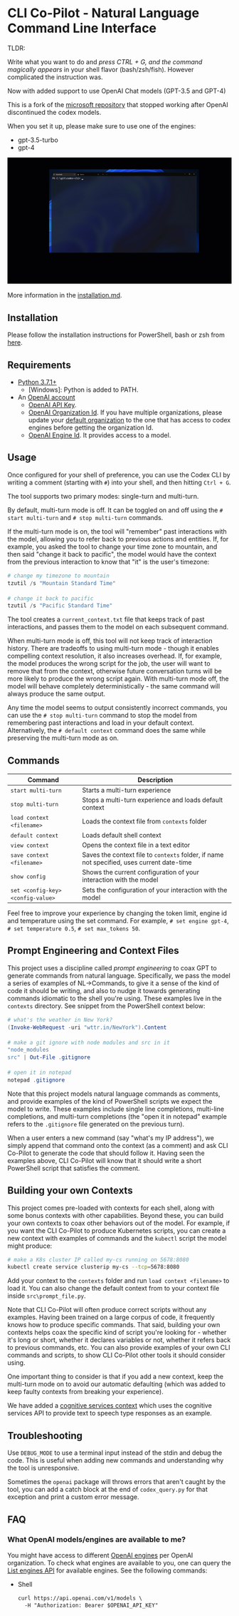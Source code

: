 # CLI Co-Pilot - Natural Language Command Line Interface

TLDR:

Write what you want to do and *press CTRL + G, and the command magically appears* in your shell
flavor (bash/zsh/fish). However complicated the instruction was.

Now with added support to use OpenAI Chat models (GPT-3.5 and GPT-4)

This is a fork of the [microsoft repository](https://github.com/microsoft/Codex-CLI/issues) that stopped working after OpenAI discontinued the codex models.

When you set it up, please make sure to use one of the engines:
- gpt-3.5-turbo
- gpt-4

![Codex Cli GIF](codex_cli.gif)

More information in the [installation.md](./Installation.md).

## Installation

Please follow the installation instructions for PowerShell, bash or zsh from [here](./Installation.md).

## Requirements
* [Python 3.7.1+](https://www.python.org/downloads/)
    * \[Windows\]: Python is added to PATH.
* An [OpenAI account](https://openai.com/api/)
    * [OpenAI API Key](https://beta.openai.com/account/api-keys).
    * [OpenAI Organization Id](https://beta.openai.com/account/org-settings). If you have multiple organizations, please update your [default organization](https://beta.openai.com/account/api-keys) to the one that has access to codex engines before getting the organization Id.
    * [OpenAI Engine Id](https://platform.openai.com/docs/models/overview). It provides access to a model.


## Usage

Once configured for your shell of preference, you can use the Codex CLI by writing a comment (starting with `#`) into your shell, and then hitting `Ctrl + G`.

The tool supports two primary modes: single-turn and multi-turn.

By default, multi-turn mode is off. It can be toggled on and off using the `# start multi-turn` and `# stop multi-turn` commands.

If the multi-turn mode is on, the tool will "remember" past interactions with the model, allowing you to refer back to previous actions and entities. If, for example, you asked the tool to change your time zone to mountain, and then said "change it back to pacific", the model would have the context from the previous interaction to know that "it" is the user's timezone:

```powershell
# change my timezone to mountain
tzutil /s "Mountain Standard Time"

# change it back to pacific
tzutil /s "Pacific Standard Time"
```

The tool creates a `current_context.txt` file that keeps track of past interactions, and passes them to the model on each subsequent command. 

When multi-turn mode is off, this tool will not keep track of interaction history. There are tradeoffs to using multi-turn mode - though it enables compelling context resolution, it also increases overhead. If, for example, the model produces the wrong script for the job, the user will want to remove that from the context, otherwise future conversation turns will be more likely to produce the wrong script again. With multi-turn mode off, the model will behave completely deterministically - the same command will always produce the same output. 

Any time the model seems to output consistently incorrect commands, you can use the `# stop multi-turn` command to stop the model from remembering past interactions and load in your default context. Alternatively, the `# default context` command does the same while preserving the multi-turn mode as on.

## Commands

| Command | Description |
|--|--|
| `start multi-turn` | Starts a multi-turn experience |
| `stop multi-turn` | Stops a multi-turn experience and loads default context |
| `load context <filename>` | Loads the context file from `contexts` folder |
| `default context` | Loads default shell context |
| `view context` | Opens the context file in a text editor |
| `save context <filename>` | Saves the context file to `contexts` folder, if name not specified, uses current date-time |
| `show config` | Shows the current configuration of your interaction with the model |
| `set <config-key> <config-value>` | Sets the configuration of your interaction with the model |


Feel free to improve your experience by changing the token limit, engine id and temperature using the set command. For example, `# set engine gpt-4`, `# set temperature 0.5`, `# set max_tokens 50`.

## Prompt Engineering and Context Files

This project uses a discipline called _prompt engineering_ to coax GPT to generate commands from natural language. Specifically, we pass the model a series of examples of NL->Commands, to give it a sense of the kind of code it should be writing, and also to nudge it towards generating commands idiomatic to the shell you're using. These examples live in the `contexts` directory. See snippet from the PowerShell context below:

```powershell
# what's the weather in New York?
(Invoke-WebRequest -uri "wttr.in/NewYork").Content

# make a git ignore with node modules and src in it
"node_modules
src" | Out-File .gitignore

# open it in notepad
notepad .gitignore
```

Note that this project models natural language commands as comments, and provide examples of the kind of PowerShell scripts we expect the model to write. These examples include single line completions, multi-line completions, and multi-turn completions (the "open it in notepad" example refers to the `.gitignore` file generated on the previous turn). 

When a user enters a new command (say "what's my IP address"), we simply append that command onto the context (as a comment) and ask CLI Co-Pilot to generate the code that should follow it. Having seen the examples above, CLI Co-Pilot will know that it should write a short PowerShell script that satisfies the comment. 

## Building your own Contexts

This project comes pre-loaded with contexts for each shell, along with some bonus contexts with other capabilities. Beyond these, you can build your own contexts to coax other behaviors out of the model. For example, if you want the CLI Co-Pilot to produce Kubernetes scripts, you can create a new context with examples of commands and the `kubectl` script the model might produce:

```bash
# make a K8s cluster IP called my-cs running on 5678:8080
kubectl create service clusterip my-cs --tcp=5678:8080
```

Add your context to the `contexts` folder and run `load context <filename>` to load it. You can also change the default context from to your context file inside `src\prompt_file.py`.

Note that CLI Co-Pilot will often produce correct scripts without any examples. Having been trained on a large corpus of code, it frequently knows how to produce specific commands. That said, building your own contexts helps coax the specific kind of script you're looking for - whether it's long or short, whether it declares variables or not, whether it refers back to previous commands, etc. You can also provide examples of your own CLI commands and scripts, to show CLI Co-Pilot other tools it should consider using.

One important thing to consider is that if you add a new context, keep the multi-turn mode on to avoid our automatic defaulting (which was added to keep faulty contexts from breaking your experience).

We have added a [cognitive services context](./contexts/CognitiveServiceContext.md) which uses the cognitive services API to provide text to speech type responses as an example.

## Troubleshooting

Use `DEBUG_MODE` to use a terminal input instead of the stdin and debug the code. This is useful when adding new commands and understanding why the tool is unresponsive.

Sometimes the `openai` package will throws errors that aren't caught by the tool, you can add a catch block at the end of `codex_query.py` for that exception and print a custom error message.

## FAQ
### What OpenAI models/engines are available to me?
You might have access to different [OpenAI engines](https://platform.openai.com/docs/api-reference/models) per OpenAI organization. To check what engines are available to you, one can query the [List engines API](https://platform.openai.com/docs/api-reference/models) for available engines. See the following commands:

* Shell
    ```
    curl https://api.openai.com/v1/models \
      -H "Authorization: Bearer $OPENAI_API_KEY"
    ```
